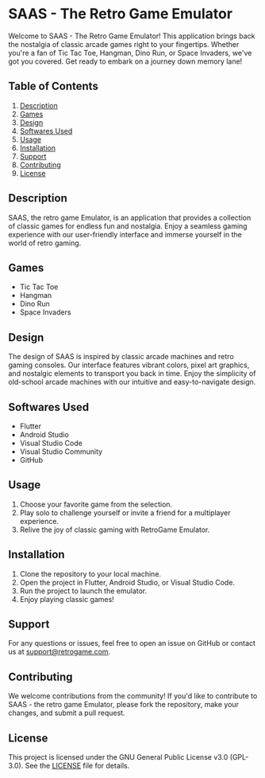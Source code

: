 # SAAS - The Retro Game Emulator

Welcome to SAAS - The Retro Game Emulator! This application brings back the nostalgia of classic arcade games right to your fingertips. Whether you're a fan of Tic Tac Toe, Hangman, Dino Run, or Space Invaders, we've got you covered. Get ready to embark on a journey down memory lane!

## Table of Contents
1. [Description](#description)
2. [Games](#games)
3. [Design](#design)
4. [Softwares Used](#softwares-used)
5. [Usage](#usage)
6. [Installation](#installation)
7. [Support](#support)
8. [Contributing](#contributing)
9. [License](#license)

## Description
SAAS, the retro game Emulator, is an application that provides a collection of classic games for endless fun and nostalgia. Enjoy a seamless gaming experience with our user-friendly interface and immerse yourself in the world of retro gaming.

## Games
- Tic Tac Toe
- Hangman
- Dino Run
- Space Invaders

## Design
The design of SAAS is inspired by classic arcade machines and retro gaming consoles. Our interface features vibrant colors, pixel art graphics, and nostalgic elements to transport you back in time. Enjoy the simplicity of old-school arcade machines with our intuitive and easy-to-navigate design.

## Softwares Used
- Flutter
- Android Studio
- Visual Studio Code
- Visual Studio Community
- GitHub

## Usage
1. Choose your favorite game from the selection.
2. Play solo to challenge yourself or invite a friend for a multiplayer experience.
3. Relive the joy of classic gaming with RetroGame Emulator.

## Installation
1. Clone the repository to your local machine.
2. Open the project in Flutter, Android Studio, or Visual Studio Code.
3. Run the project to launch the emulator.
4. Enjoy playing classic games!

## Support
For any questions or issues, feel free to open an issue on GitHub or contact us at support@retrogame.com.

## Contributing
We welcome contributions from the community! If you'd like to contribute to SAAS - the retro game Emulator, please fork the repository, make your changes, and submit a pull request.

## License
This project is licensed under the GNU General Public License v3.0 (GPL-3.0). See the [LICENSE](LICENSE) file for details.
